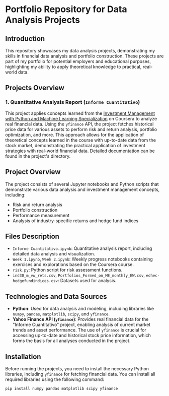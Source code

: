 # Portfolio Repository for Data Analysis Projects

## Introduction

This repository showcases my data analysis projects, demonstrating my skills in financial data analysis and portfolio construction. These projects are part of my portfolio for potential employers and educational purposes, highlighting my ability to apply theoretical knowledge to practical, real-world data.

## Projects Overview

### 1. Quantitative Analysis Report (`Informe Cuantitativo`)

This project applies concepts learned from the [Investment Management with Python and Machine Learning Specialization](https://www.coursera.org/learn/introduction-portfolio-construction-python?specialization=investment-management-python-machine-learning) on Coursera to analyze real financial data. Using the `yfinance` API, the project fetches historical price data for various assets to perform risk and return analysis, portfolio optimization, and more. This approach allows for the application of theoretical concepts learned in the course with up-to-date data from the stock market, demonstrating the practical application of investment strategies with real-world financial data. Detailed documentation can be found in the project's directory.


## Project Overview

The project consists of several Jupyter notebooks and Python scripts that demonstrate various data analysis and investment management concepts, including:

- Risk and return analysis
- Portfolio construction
- Performance measurement
- Analysis of industry-specific returns and hedge fund indices

## Files Description

- `Informe Cuantitativo.ipynb`: Quantitative analysis report, including detailed data analysis and visualization.
- `Week 1.ipynb`, `Week 2.ipynb`: Weekly progress notebooks containing exercises and explorations based on the Coursera course.
- `risk.py`: Python script for risk assessment functions.
- `ind30_m_vw_rets.csv`, `Portfolios_Formed_on_ME_monthly_EW.csv`, `edhec-hedgefundindices.csv`: Datasets used for analysis.

## Technologies and Data Sources

- **Python**: Used for data analysis and modeling, including libraries like `numpy`, `pandas`, `matplotlib`, `scipy`, and `yfinance`.
- **Yahoo Finance API (`yfinance`)**: Provides real financial data for the "Informe Cuantitativo" project, enabling analysis of current market trends and asset performance. The use of `yfinance` is crucial for accessing up-to-date and historical stock price information, which forms the basis for all analyses conducted in the project.

## Installation

Before running the projects, you need to install the necessary Python libraries, including `yfinance` for fetching financial data. You can install all required libraries using the following command:

```bash
pip install numpy pandas matplotlib scipy yfinance
